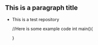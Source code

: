 


This is a paragraph title
-----

* This is a test repository



    //Here is some example code
    int main(){


	}








